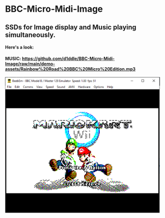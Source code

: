 # BBC-Micro-Midi-Image

## SSDs for Image display and Music playing simultaneously.

#### Here's a look:

#### MUSIC: https://github.com/d1ddle/BBC-Micro-Midi-Image/raw/main/demo-assets/Rainbow%20Road%20BBC%20Micro%20Edition.mp3

![MKWII SCREEN](https://github.com/d1ddle/BBC-Micro-Midi-Image/raw/main/demo-assets/mkwii-demo.png)
